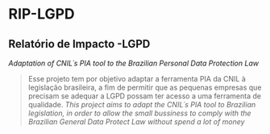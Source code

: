 # RIP-LGPD
## Relatório de Impacto -LGPD
*Adaptation of CNIL´s PIA tool to the Brazilian Personal Data Protection Law*
>Esse projeto tem por objetivo adaptar a ferramenta PIA da CNIL à legislação brasileira, a fim de permitir que as pequenas empresas que precisam se adequar a LGPD possam ter acesso a uma ferramenta de qualidade.
>*This project aims to adapt the CNIL´s PIA tool to Brazilian legislation, in order to allow the small bussiness to comply with the Brazilian General Data Protect Law without spend a lot of money*
